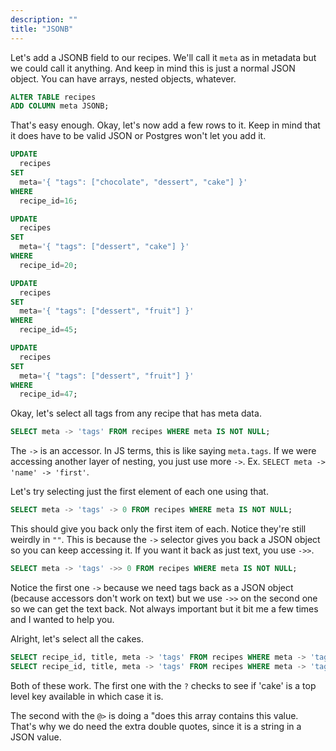 ```yaml
---
description: ""
title: "JSONB"
---
```


Let's add a JSONB field to our recipes. We'll call it `meta` as in metadata but we could call it anything. And keep in mind this is just a normal JSON object. You can have arrays, nested objects, whatever.

```sql
ALTER TABLE recipes
ADD COLUMN meta JSONB;
```

That's easy enough. Okay, let's now add a few rows to it. Keep in mind that it does have to be valid JSON or Postgres won't let you add it.

```sql
UPDATE
  recipes
SET
  meta='{ "tags": ["chocolate", "dessert", "cake"] }'
WHERE
  recipe_id=16;

UPDATE
  recipes
SET
  meta='{ "tags": ["dessert", "cake"] }'
WHERE
  recipe_id=20;

UPDATE
  recipes
SET
  meta='{ "tags": ["dessert", "fruit"] }'
WHERE
  recipe_id=45;

UPDATE
  recipes
SET
  meta='{ "tags": ["dessert", "fruit"] }'
WHERE
  recipe_id=47;
```

Okay, let's select all tags from any recipe that has meta data.

```sql
SELECT meta -> 'tags' FROM recipes WHERE meta IS NOT NULL;
```

The `->` is an accessor. In JS terms, this is like saying `meta.tags`. If we were accessing another layer of nesting, you just use more `->`. Ex. `SELECT meta -> 'name' -> 'first'`.

Let's try selecting just the first element of each one using that.

```sql
SELECT meta -> 'tags' -> 0 FROM recipes WHERE meta IS NOT NULL;
```

This should give you back only the first item of each. Notice they're still weirdly in `""`. This is because the `->` selector gives you back a JSON object so you can keep accessing it. If you want it back as just text, you use `->>`.

```sql
SELECT meta -> 'tags' ->> 0 FROM recipes WHERE meta IS NOT NULL;
```

Notice the first one `->` because we need tags back as a JSON object (because accessors don't work on text) but we use `->>` on the second one so we can get the text back. Not always important but it bit me a few times and I wanted to help you.

Alright, let's select all the cakes.

```sql
SELECT recipe_id, title, meta -> 'tags' FROM recipes WHERE meta -> 'tags' ? 'cake';
SELECT recipe_id, title, meta -> 'tags' FROM recipes WHERE meta -> 'tags' @> '"cake"';
```

Both of these work. The first one with the `?` checks to see if 'cake' is a top level key available in which case it is.

The second with the `@>` is doing a "does this array contains this value. That's why we do need the extra double quotes, since it is a string in a JSON value.
